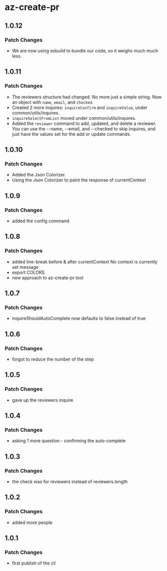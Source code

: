 # az-create-pr

## 1.0.12

### Patch Changes

- We are now using esbuild to bundle our code, so it weighs much much less.

## 1.0.11

### Patch Changes

- The reviewers structure had changed. No more just a simple string. Now an object with `name`, `email`, and `checked`.
- Created 2 more inquires: `inquireConfirm` and `inquireValue`, under common/utils/inquires.
- `inquireSelectFromList` moved under common/utils/inquires.
- Added the `reviewer` command to add, updated, and delete a reviewer. You can use the --name, --email, and --checked to skip inquires, and just have the values set for the add or update commands.

## 1.0.10

### Patch Changes

- Added the Json Colorizer.
- Using the Json Colorizer to paint the response of currentContext

## 1.0.9

### Patch Changes

- added the config command

## 1.0.8

### Patch Changes

- added line-break before & after currentContext No context is currently set message
- export COLORS
- new approach to az-create-pr tool

## 1.0.7

### Patch Changes

- inquireShouldAutoComplete now defaults to false instead of true

## 1.0.6

### Patch Changes

- forgot to reduce the number of the step

## 1.0.5

### Patch Changes

- gave up the reviewers inquire

## 1.0.4

### Patch Changes

- asking 1 more question - confirming the auto-complete

## 1.0.3

### Patch Changes

- the check was for reviewers instead of reviewers.length

## 1.0.2

### Patch Changes

- added more people

## 1.0.1

### Patch Changes

- first publish of the cli
